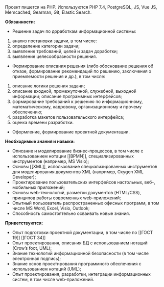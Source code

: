 
Проект пишется на PHP. Используются PHP 7.4, PostgreSQL, JS, Vue JS, Memcached, Gearman, Git, Elastic Search.

**Обязанности:**

- Решение задач по доработкам информационной системы:

1. анализ постановки задачи, в том числе:
2. определение категории задачи;
3. выявление требований, целей и задач доработки;
4. выявление целесообразности решения.

- Формирование описания решения (либо обоснование решения об отказе, формирование рекомендаций по решению, заключения о приемлемости решения и др.), в том числе:

1. описание логики решения задачи;
2. описание входной, промежуточной, служебной, выходной информации; описание программных интерфейсов;
3. формирование требований к решению по информационному, математическому, кадровому, организационному и прочему обеспечению;
4. разработка макетов пользовательского интерфейса;
5. оценка времени разработки.

- Оформление, формирование проектной документации.

**Необходимые знания и навыки:**

- Описание и моделирование бизнес-процессов, в том числе с использованием нотации [[BPMN]], специализированных инструментов (например, MS Visio);
- Основы [[XML]], использование специализированных инструментов для моделирования документов XML (например, Oxygen XML Developer);
- Проектирование пользовательских интерфейсов настольных, веб-, мобильных приложений;
- Основы web-технологий, разметки документов (HTML/CSS), принципов работы современных web-приложений;
- Опытный пользователь распространенных офисных программ, в том числе MS Word, Excel, Visio, Outlook;
- Способность самостоятельно осваивать новые знания.

**Приветствуются:**

- Опыт подготовки проектной документации, в том числе по [[ГОСТ 19]] [[ГОСТ 34]]
- Опыт проектирования, описания БД с использованием нотаций (Crow’s foot, UML);
- Знание технологий информационной безопасности (в том числе электронная подпись);
- Знание основ проектирования программного обеспечения c использованием нотаций (UML);
- Опыт проектирования, разработки, интеграции информационных систем, в том числе web-приложений.
